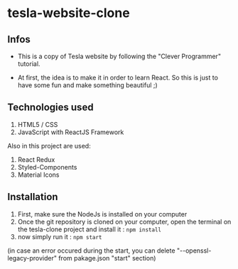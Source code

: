 # tesla-website-clone

## Infos

- This is a copy of Tesla website by following the "Clever Programmer" tutorial.

- At first, the idea is to make it in order to learn React. So this is just to have some fun and make something beautiful ;)


## Technologies used

1. HTML5 / CSS
1. JavaScript with ReactJS Framework

Also in this project are used:
1. React Redux
2. Styled-Components
3. Material Icons


## Installation

1. First, make sure the NodeJs is installed on your computer
2. Once the git repository is cloned on your computer, open the terminal on the tesla-clone project and install it : 
```npm install```
3. now simply run it :
```npm start```

(in case an error occured during the start, you can delete "--openssl-legacy-provider" from pakage.json "start" section)

